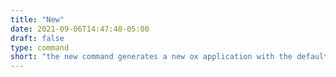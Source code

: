 ```yaml
---
title: "New"
date: 2021-09-06T14:47:48-05:00
draft: false
type: command
short: "the new command generates a new ox application with the default folder structure."
---
```


